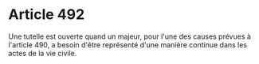 # Article 492

Une tutelle est ouverte quand un majeur, pour l'une des causes prévues à l'article 490, a besoin d'être représenté d'une manière continue dans les actes de la vie civile.
